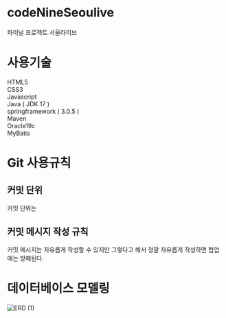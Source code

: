 # codeNineSeoulive
파이널 프로젝트 서울라이브
# 사용기술
HTML5 <br>
CSS3 <br>
Javascript <br>
Java ( JDK 17 ) <br>
springframework ( 3.0.5 ) <br>
Maven <br>
Oracle19c <br>
MyBatis <br>

# Git 사용규칙
## 커밋 단위
커밋 단위는
## 커밋 메시지 작성 규칙
커밋 메시지는 자유롭게 작성할 수 있지만 그렇다고 해서 정말 자유롭게 작성하면 협업에는 방해된다.



# 데이터베이스 모델링

![ERD (1)](https://github.com/dlehddud60/codeNineSeoulive/assets/118661756/622cf425-16e3-4f12-85e1-715d59b09dab)